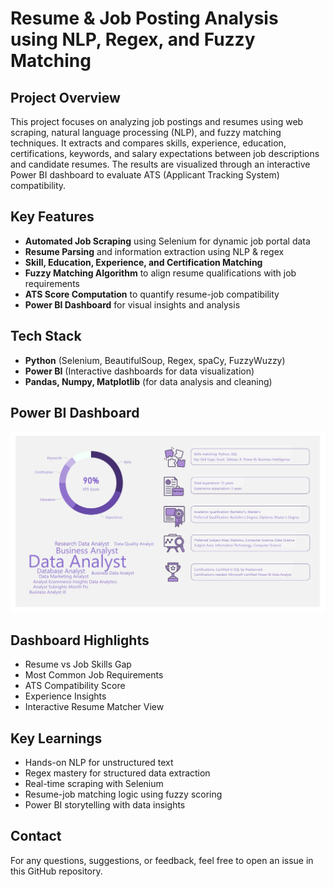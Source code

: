 # Resume & Job Posting Analysis using NLP, Regex, and Fuzzy Matching
## Project Overview
This project focuses on analyzing job postings and resumes using web scraping, natural language processing (NLP), and fuzzy matching techniques. It extracts and compares skills, experience, education, certifications, keywords, and salary expectations between job descriptions and candidate resumes. The results are visualized through an interactive Power BI dashboard to evaluate ATS (Applicant Tracking System) compatibility.
## Key Features
- **Automated Job Scraping** using Selenium for dynamic job portal data
- **Resume Parsing** and information extraction using NLP & regex
- **Skill, Education, Experience, and Certification Matching**
- **Fuzzy Matching Algorithm** to align resume qualifications with job requirements
- **ATS Score Computation** to quantify resume-job compatibility
- **Power BI Dashboard** for visual insights and analysis

## Tech Stack
- **Python** (Selenium, BeautifulSoup, Regex, spaCy, FuzzyWuzzy)
- **Power BI** (Interactive dashboards for data visualization)
- **Pandas, Numpy, Matplotlib** (for data analysis and cleaning)

## Power BI Dashboard

![Dashboard](https://github.com/balaji-in-git-hub/Resume-Analyser-Job-Matcher/blob/main/files/Dashboard.jpeg)

## Dashboard Highlights
- Resume vs Job Skills Gap
- Most Common Job Requirements
- ATS Compatibility Score
- Experience Insights
- Interactive Resume Matcher View

## Key Learnings
- Hands-on NLP for unstructured text
- Regex mastery for structured data extraction
- Real-time scraping with Selenium
- Resume-job matching logic using fuzzy scoring
- Power BI storytelling with data insights

## Contact
For any questions, suggestions, or feedback, feel free to open an issue in this GitHub repository.
